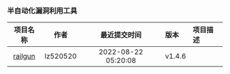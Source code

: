 ### 半自动化漏洞利用工具
| 项目名称 | 作者 | 最近提交时间 | 版本 | 项目描述 |
| :----: | :----: | :----: | :---- | :---- |
| [railgun](https://github.com/lz520520/railgun) | lz520520 | 2022-08-22 05:20:08 | v1.4.6 |  |
